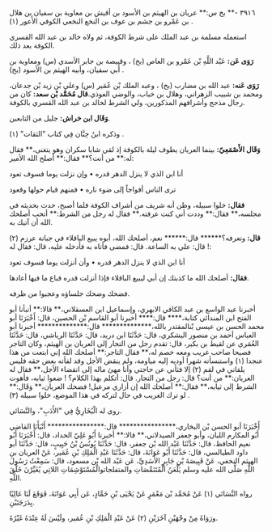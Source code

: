 ٣٩١٦ -** بخ س:** عريان بن الهيثم بن الأسود بن أقيش بن معاوية بن سفيان بن هلال بن عَمْرو بن جشم بن عوف بن النخع النخعي الكوفي الأَعور (١) .

استعمله مسلمة بن عبد الملك على شرط الكوفة، ثم ولاه خالد بن عبد الله القسري الكوفة بعد ذلك.

**رَوَى عَن:** عَبْد اللَّهِ بْن عَمْرو بن العاص (بخ) ، وقبيصة بن جابر الأسدي (س) ومعاوية بن أَبي سفيان، وأبيه الهيثم بن الأسود (بخ) .

**رَوَى عَنه:** عبد الله بن مضارب (بخ) ، وعبد الملك بْن عُمَير (س) وعلي بْن زيد بْن جدعان، ومحمد بن شبيب الزهراني، وهلال بن خباب، والوضي العوذي.**قال مُحَمَّد بْن سعد:** كان من رجال مذحج وأشرافهم المذكورين، ولي الشرط لخالد بن عبد الله القسري بالكوفة.

**وَقَال ابن خراش:** جليل من التابعين.

وذكره ابنُ حِبَّان فِي كتاب "الثقات" (١) .

**وَقَال الأَصْمَعِيّ:** بينما العريان يطوف ليلة بالكوفة إذ لقي شابا سكران وهو يتغنى،** فقال له:** من أنت؟** فقال:** أصلح الله الأمير:

أنا ابن الذي لا ينزل الدهر قدره • وإن نزلت يوما فسوف تعود

ترى الناس أفواجاً إلى ضوء ناره • فمنهم قيام حولها وقعود

**فقال:** خلوا سبيله، وظن أنه شريف من أشراف الكوفة فلما أصبح، حدث بحديثه في مجلسه،** فقال:** وددت أني كنت عرفته.** فقال له رجل من الشرط:** أتحب أصلحك الله أن آتيك به.

**قال:** وتعرفه؟****** قال:****** نعم، أصلحك الله، أبوه يبيع الباقلاء في جبانة عرزم (٢) ! قال: علي به الساعة. قال: فمضى فأتاه به فأدخله عليه، قال: فقال له:

أنا ابن الذي لا ينزل الدهر قدره • وأن أنزلت يوما فسوف تعود

**فقال:** أصلحك الله ما كذبتك إن أبي ليبيع الباقلاء فإذا أنزلت قدره فباع ما فيها أعادها.

فضحك وضحك جلساؤه وعجبوا من ظرفه.

أخبرنا عبد الواسع بن عبد الكافي الابهري، وإسماعيل ابن العسقلاني،** قالا:** أنبأنا أبو الفتح ابن المندائي كتابة،**** قال:**** أخبرنا أبو القاسم بْن الحصين، قال: أَخْبَرَنَا أبو محمد الحسن بن عيسى بْنالمقتدر بالله،************** قال:************** أخبرنا أبو العباس أحمد بن منصور اليشكري، قال: حَدَّثَنَا ابن دريد، قال: حَدَّثَنَا الرياشي، قال: حَدَّثَنَا العُمَري عن لقيط بن بكير، قال: تقدم رجل من التجار إلى العريان بن الهيثم، وكان التاجر فصيحا صاحب غريب ومعه خصم له،** فقال التاجر:** أصلحك الله إني ابتعت من هذا عنجدا (١) واستنسأته شهرا أوديه إليه مياومة، ولم ينقض الأجل وقد لفأته بعض حقه فليس يلقاني في لقم (٢) إلا فثأني عن حاجتي وأنا مهئ ماله إلى انقضاء الأجل،** فقال له العريان:** من أنت؟ قال: رجل من التجار. قال: أتكلم بهذا الكلام؟ ! ضعوا ثيابه، فأهوت الشرط إلى ثيابه،** فقال:** أصلحك الله إن أزاري مرعبل! فضحك العريان،** وَقَال:** لو ترك الغريب في حال لتركه في هذا الموضع، خلوا سبيله (٣) .

روى له الْبُخَارِيُّ فِي "الأَدَبِ"، والنَّسَائي.

أَخْبَرَنَا أبو الحسن بْن البخاري،**************** قال:**************** أَنْبَأَنَا القاضي أَبُو المكارم اللبان، وأبو جعفر الصيدلاني،** قالا:** أخبرنا أَبُو عَلِيّ الحداد، قال: أَخْبَرَنَا أَبُو نعيم الحافظ، قال: حَدَّثَنَا عَبْد الله بْن جعفر، قال: حَدَّثَنَا يُونُسُ بْنُ حَبِيبٍ، قال: حَدَّثَنَا أبو داود الطيالسي، قال: حَدَّثَنَا أَبُو عَوَانَةَ، قال: حَدَّثَنَا عَبْدِ الْمَلِكِ بْنِ عُمَير، عَنْ العريان بن الهيثم النخغي، عَنْ قَبِيصَةَ بْنِ جَابِرٍ الأَسَدِيِّ، عَن عَبْد الله بْن مسعود، قال: سَمِعْتُ رَسُولَ اللَّهِ صَلَّى الله عليه وسلم يَلْعَنُ الْمُتَنَمِّصَاتِ والمتفلجاتوالْمُسْتَوْشِمَاتِ اللاتِي يُغَيِّرْنَ خَلْقَ اللَّهِ.

رواه النَّسَائي (١) عَنْ مُحَمَّد بْن مَعْمَرٍ عَنْ يَحْيَى بْنِ حَمَّادٍ، عَن أَبِي عَوَانَةَ، فَوَقَعَ لَنَا عَالِيًا بِدَرَجَتَيْنِ.

ورَوَاهُ مِنْ وجْهَيْنِ آخَرَيْنِ (٢) عَنْ عَبْدِ الْمَلِكِ بْنِ عُمَير، ولَيْسَ لَهُ عِنْدَهُ غَيْرُهُ.